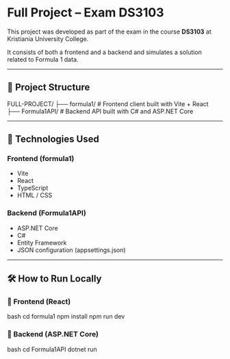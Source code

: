 # Full Project – Exam DS3103

This project was developed as part of the exam in the course **DS3103** at Kristiania University College.

It consists of both a frontend and a backend and simulates a solution related to Formula 1 data.

---

## 📁 Project Structure

FULL-PROJECT/
├── formula1/ # Frontend client built with Vite + React
├── Formula1API/ # Backend API built with C# and ASP.NET Core

---

## 🚀 Technologies Used

### Frontend (formula1)
- Vite
- React
- TypeScript
- HTML / CSS

### Backend (Formula1API)
- ASP.NET Core
- C#
- Entity Framework
- JSON configuration (appsettings.json)

---

## 🛠️ How to Run Locally

### 🔹 Frontend (React)
bash
cd formula1
npm install
npm run dev


### 🔹 Backend (ASP.NET Core)
bash
cd Formula1API
dotnet run
